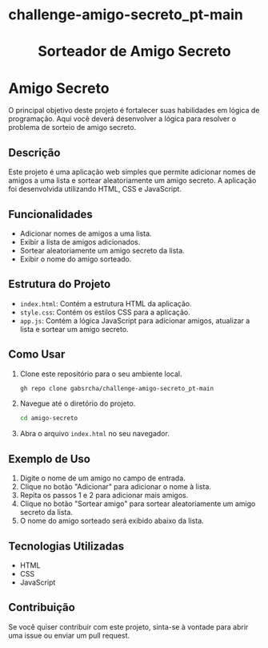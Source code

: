 ﻿# challenge-amigo-secreto_pt-main
<h1 align="center"> Sorteador de Amigo Secreto </h1>

# Amigo Secreto

O principal objetivo deste projeto é fortalecer suas habilidades em lógica de programação. Aqui você deverá desenvolver a lógica para resolver o problema de sorteio de amigo secreto.

## Descrição

Este projeto é uma aplicação web simples que permite adicionar nomes de amigos a uma lista e sortear aleatoriamente um amigo secreto. A aplicação foi desenvolvida utilizando HTML, CSS e JavaScript.

## Funcionalidades

- Adicionar nomes de amigos a uma lista.
- Exibir a lista de amigos adicionados.
- Sortear aleatoriamente um amigo secreto da lista.
- Exibir o nome do amigo sorteado.

## Estrutura do Projeto

- `index.html`: Contém a estrutura HTML da aplicação.
- `style.css`: Contém os estilos CSS para a aplicação.
- `app.js`: Contém a lógica JavaScript para adicionar amigos, atualizar a lista e sortear um amigo secreto.

## Como Usar

1. Clone este repositório para o seu ambiente local.
   ```bash
   gh repo clone gabsrcha/challenge-amigo-secreto_pt-main
   ```
2. Navegue até o diretório do projeto.
   ```bash
   cd amigo-secreto
   ```
3. Abra o arquivo `index.html` no seu navegador.

## Exemplo de Uso

1. Digite o nome de um amigo no campo de entrada.
2. Clique no botão "Adicionar" para adicionar o nome à lista.
3. Repita os passos 1 e 2 para adicionar mais amigos.
4. Clique no botão "Sortear amigo" para sortear aleatoriamente um amigo secreto da lista.
5. O nome do amigo sorteado será exibido abaixo da lista.

## Tecnologias Utilizadas

- HTML
- CSS
- JavaScript

## Contribuição

Se você quiser contribuir com este projeto, sinta-se à vontade para abrir uma issue ou enviar um pull request.
